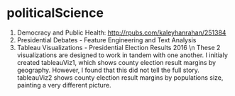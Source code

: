 # politicalScience

1. Democracy and Public Health: http://rpubs.com/kaleyhanrahan/251384
2. Presidential Debates - Feature Engineering and Text Analysis
3. Tableau Visualizations - Presidential Election Results 2016 \n These 2 visualizations are designed to work in tandem with one another.
        I initialy created tableauViz1, which shows county election result margins by geography.
        However, I found that this did not tell the full story.
        tableauViz2 shows county election result margins by populations size, painting a very different picture.
